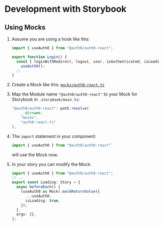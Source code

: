 # Development with Storybook

## Using Mocks

1. Assume you are using a hook like this:

   ```ts
   import { useAuth0 } from "@auth0/auth0-react";

   export function Login() {
     const { loginWithRedirect, logout, user, isAuthenticated, isLoading } =
       useAuth0();
     // ...
   }
   ```

1. Create a Mock like this: [`mocks/auth0-react.ts`](./mocks/auth0-react.ts)
1. Map the Module name `"@auth0/auth0-react"` to your Mock for Storybook in `.storybook/main.ts`:

   ```ts
   "@auth0/auth0-react": path.resolve(
       __dirname,
       "mocks",
       "auth0-react.ts"
   ),
   ```

1. The `import` statement in your component:
   ```ts
   import { useAuth0 } from "@auth0/auth0-react"`
   ```
   will use the Mock now.
1. In your story you can modify the Mock:
   ```ts
   import { useAuth0 } from "@auth0/auth0-react";
   // ...
   export const Loading: Story = {
     async beforeEach() {
       (useAuth0 as Mock).mockReturnValue({
         ...useAuth0,
         isLoading: true,
       });
     },
     args: {},
   };
   ```
